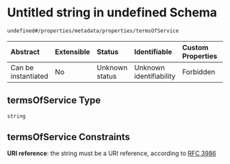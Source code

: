 # Untitled string in undefined Schema

```txt
undefined#/properties/metadata/properties/termsOfService
```



| Abstract            | Extensible | Status         | Identifiable            | Custom Properties | Additional Properties | Access Restrictions | Defined In                                                                                    |
| :------------------ | :--------- | :------------- | :---------------------- | :---------------- | :-------------------- | :------------------ | :-------------------------------------------------------------------------------------------- |
| Can be instantiated | No         | Unknown status | Unknown identifiability | Forbidden         | Allowed               | none                | [test-external-refs.schema.json*](json/test-external-refs.schema.json "open original schema") |

## termsOfService Type

`string`

## termsOfService Constraints

**URI reference**: the string must be a URI reference, according to [RFC 3986](https://tools.ietf.org/html/rfc3986 "check the specification")
